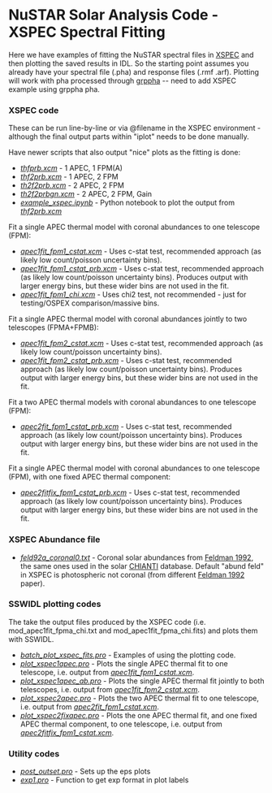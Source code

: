 # NuSTAR Solar Analysis Code - XSPEC Spectral Fitting

Here we have examples of fitting the NuSTAR spectral files in [XSPEC](https://heasarc.gsfc.nasa.gov/xanadu/xspec/) and then plotting the saved results in IDL. So the starting point assumes you already have your spectral file (.pha) and response files (.rmf .arf). Plotting will work with pha processed through [grppha](https://heasarc.gsfc.nasa.gov/ftools/caldb/help/grppha.txt) -- need to add XSPEC example using grppha pha.

### XSPEC code
These can be run line-by-line or via @filename in the XSPEC environment - although the final output parts within "iplot" needs to be done manually.

Have newer scripts that also output "nice" plots as the fitting is done:
* [*thfprb.xcm*](https://github.com/ianan/nustar_sac/blob/master/xspec/thfprb.xcm) - 1 APEC, 1 FPM(A)
* [*thf2prb.xcm*](https://github.com/ianan/nustar_sac/blob/master/xspec/thf2prb.xcm) - 1 APEC, 2 FPM
* [*th2f2prb.xcm*](https://github.com/ianan/nustar_sac/blob/master/xspec/th2f2prb.xcm) - 2 APEC, 2 FPM
* [*th2f2prbgn.xcm*](https://github.com/ianan/nustar_sac/blob/master/xspec/th2f2prbgn.xcm) - 2 APEC, 2 FPM, Gain
* [*example_xspec.ipynb*](https://github.com/ianan/nustar_sac/blob/master/xspec/example_xspec.ipynb) - Python notebook to plot the output from [*thf2prb.xcm*](https://github.com/ianan/nustar_sac/blob/master/xspec/thf2prb.xcm) 

Fit a single APEC thermal model with coronal abundances to one telescope (FPM):
* [*apec1fit_fpm1_cstat.xcm*](https://github.com/ianan/nustar_sac/blob/master/xspec/apec1fit_fpm1_cstat.xcm) - Uses c-stat test, recommended approach (as likely low count/poisson uncertainty bins).
* [*apec1fit_fpm1_cstat_prb.xcm*](https://github.com/ianan/nustar_sac/blob/master/xspec/apec1fit_fpm1_cstat_prb.xcm) - Uses c-stat test, recommended approach (as likely low count/poisson uncertainty bins). Produces output with larger energy bins, but these wider bins are not used in the fit.
* [*apec1fit_fpm1_chi.xcm*](https://github.com/ianan/nustar_sac/blob/master/xspec/apec1fit_fpm1_chi.xcm) - Uses chi2 test, not recommended - just for testing/OSPEX comparison/massive bins.

Fit a single APEC thermal model with coronal abundances jointly to two telescopes (FPMA+FPMB): 
* [*apec1fit_fpm2_cstat.xcm*](https://github.com/ianan/nustar_sac/blob/master/xspec/apec1fit_fpm2_cstat.xcm) - Uses c-stat test, recommended approach (as likely low count/poisson uncertainty bins).
* [*apec1fit_fpm2_cstat_prb.xcm*](https://github.com/ianan/nustar_sac/blob/master/xspec/apec1fit_fpm2_cstat_prb.xcm) - Uses c-stat test, recommended approach (as likely low count/poisson uncertainty bins). Produces output with larger energy bins, but these wider bins are not used in the fit.

Fit a two APEC thermal models with coronal abundances to one telescope (FPM):
* [*apec2fit_fpm1_cstat_prb.xcm*](https://github.com/ianan/nustar_sac/blob/master/xspec/apec2fit_fpm1_cstat_prb.xcm) - Uses c-stat test, recommended approach (as likely low count/poisson uncertainty bins). Produces output with larger energy bins, but these wider bins are not used in the fit.

Fit a single APEC thermal model with coronal abundances to one telescope (FPM), with one fixed APEC thermal component:
* [*apec2fitfix_fpm1_cstat_prb.xcm*](https://github.com/ianan/nustar_sac/blob/master/xspec/apec2fitfix_fpm1_cstat_prb.xcm) - Uses c-stat test, recommended approach (as likely low count/poisson uncertainty bins). Produces output with larger energy bins, but these wider bins are not used in the fit.

### XSPEC Abundance file
* [*feld92a_coronal0.txt*](https://github.com/ianan/nustar_sac/blob/master/xspec/feld92a_coronal0.txt) - Coronal solar abundances from [Feldman 1992](https://doi.org/10.1086/191698), the same ones used in the solar [CHIANTI](http://www.chiantidatabase.org/) database. Default "abund feld" in XSPEC is photospheric not coronal (from different [Feldman 1992](https://doi.org/10.1088/0031-8949/46/3/002) paper).

### SSWIDL plotting codes
The take the output files produced by the XSPEC code (i.e. mod_apec1fit_fpma_chi.txt and mod_apec1fit_fpma_chi.fits) and plots them with SSWIDL.

* [*batch_plot_xspec_fits.pro*](https://github.com/ianan/nustar_sac/blob/master/xspec/batch_plot_xspec_fits.pro) - Examples of using the plotting code.
* [*plot_xspec1apec.pro*](https://github.com/ianan/nustar_sac/blob/master/xspec/plot_xspec1apec.pro) - Plots the single APEC thermal fit to one telescope, i.e. output from [*apec1fit_fpm1_cstat.xcm*](https://github.com/ianan/nustar_sac/blob/master/xspec/apec1fit_fpm1_cstat.xcm).
* [*plot_xspec1apec_ab.pro*](https://github.com/ianan/nustar_sac/blob/master/xspec/plot_xspec1apec_ab.pro) - Plots the single APEC thermal fit jointly to both telescopes, i.e. output from [*apec1fit_fpm2_cstat.xcm*](https://github.com/ianan/nustar_sac/blob/master/xspec/apec1fit_fpm2_cstat.xcm).
* [*plot_xspec2apec.pro*](https://github.com/ianan/nustar_sac/blob/master/xspec/plot_xspec2apec.pro) - Plots the two APEC thermal fit to one telescope, i.e. output from [*apec2fit_fpm1_cstat.xcm*](https://github.com/ianan/nustar_sac/blob/master/xspec/apec2fit_fpm1_cstat.xcm).
* [*plot_xspec2fixapec.pro*](https://github.com/ianan/nustar_sac/blob/master/xspec/plot_xspec2fixapec.pro) - Plots the one APEC thermal fit, and one fixed APEC thermal component, to one telescope, i.e. output from [*apec2fitfix_fpm1_cstat.xcm*](https://github.com/ianan/nustar_sac/blob/master/xspec/apec2fitfix_fpm1_cstat.xcm).

### Utility codes
* [*post_outset.pro*](https://github.com/ianan/nsigh/blob/master/idl/post_outset.pro) - Sets up the eps plots
* [*exp1.pro*](https://github.com/ianan/nsigh/blob/master/idl/exp1.pro) - Function to get exp format in plot labels
